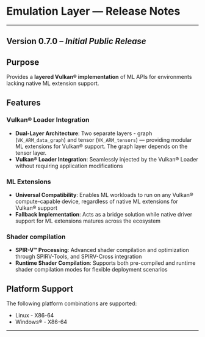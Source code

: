 # Emulation Layer — Release Notes

---

## Version 0.7.0 – *Initial Public Release*

## Purpose

Provides a **layered Vulkan® implementation** of ML APIs for environments lacking
native ML extension support.

## Features

### Vulkan® Loader Integration

- **Dual-Layer Architecture**: Two separate layers - graph (`VK_ARM_data_graph`)
  and tensor (`VK_ARM_tensors`) — providing modular ML extensions for Vulkan® support. The
  graph layer depends on the tensor layer.
- **Vulkan® Loader Integration**: Seamlessly injected by the Vulkan® Loader
  without requiring application modifications

### ML Extensions

- **Universal Compatibility**: Enables ML workloads to run on any Vulkan®
  compute-capable device, regardless of native ML extensions for Vulkan® support
- **Fallback Implementation**: Acts as a bridge solution while native driver
  support for ML extensions matures across the ecosystem

### Shader compilation

- **SPIR-V™ Processing**: Advanced shader compilation and optimization through
  SPIRV-Tools, and SPIRV-Cross integration
- **Runtime Shader Compilation**: Supports both pre-compiled and runtime shader
  compilation modes for flexible deployment scenarios

## Platform Support

The following platform combinations are supported:

- Linux - X86-64
- Windows® - X86-64

---
